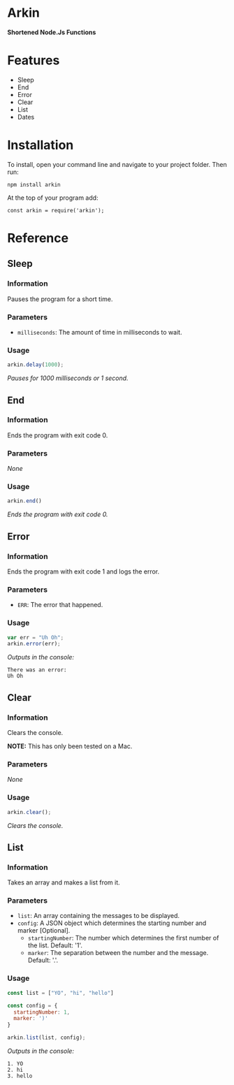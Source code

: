 # Arkin
**Shortened Node.Js Functions**

# Features

* Sleep
* End
* Error
* Clear
* List
* Dates

# Installation

To install, open your command line and navigate to your project folder. Then run:

`npm install arkin`

At the top of your program add:

`const arkin = require('arkin');`

# Reference

## Sleep

### Information

Pauses the program for a short time.

### Parameters

* `milliseconds`: The amount of time in milliseconds to wait.

### Usage

```javascript
arkin.delay(1000);
```
*Pauses for 1000 milliseconds or 1 second.*

## End

### Information

Ends the program with exit code 0.

### Parameters

*None*

### Usage

```javascript
arkin.end()
```
*Ends the program with exit code 0.*

## Error

### Information

Ends the program with exit code 1 and logs the error.

### Parameters

* `ERR`: The error that happened.

### Usage

```javascript
var err = "Uh Oh";
arkin.error(err);
```
*Outputs in the console:*

```
There was an error:
Uh Oh
```

## Clear

### Information

Clears the console.

**NOTE:** This has only been tested on a Mac.

### Parameters

*None*

### Usage

```javascript
arkin.clear();
```
*Clears the console.*

## List

### Information

Takes an array and makes a list from it.

### Parameters

* `list`: An array containing the messages to be displayed.
* `config`: A JSON object which determines the starting number and marker [Optional].
  - `startingNumber`: The number which determines the first number of the list. Default: '1'.
  - `marker`: The separation between the number and the message. Default: '.'.

### Usage

```javascript
const list = ["YO", "hi", "hello"]

const config = {
  startingNumber: 1,
  marker: ')'
}

arkin.list(list, config);
```
*Outputs in the console:*
```
1. YO
2. hi
3. hello
```
